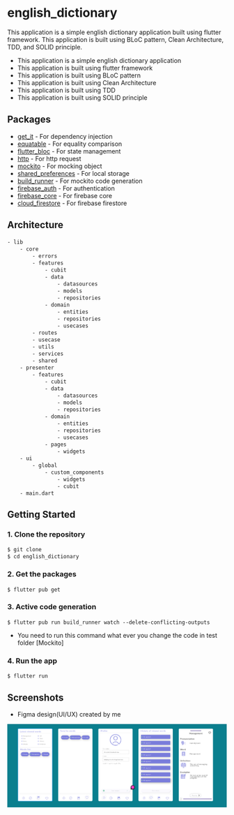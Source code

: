 # english_dictionary

<!-- Create a complete descript -->
This application is a simple english dictionary application built using flutter framework. This application is built using BLoC pattern, Clean Architecture, TDD, and SOLID principle.

- This application is a simple english dictionary application
- This application is built using flutter framework
- This application is built using BLoC pattern
- This application is built using Clean Architecture
- This application is built using TDD
- This application is built using SOLID principle

## Packages
- [get_it](https://pub.dev/packages/get_it) - For dependency injection
- [equatable](https://pub.dev/packages/equatable) - For equality comparison
- [flutter_bloc](https://pub.dev/packages/flutter_bloc) - For state management
- [http](https://pub.dev/packages/http) - For http request
- [mockito](https://pub.dev/packages/mockito) - For mocking object
- [shared_preferences](https://pub.dev/packages/shared_preferences) - For local storage
- [build_runner](https://pub.dev/packages/build_runner) - For mockito code generation
- [firebase_auth](https://pub.dev/packages/firebase_auth) - For authentication
- [firebase_core](https://pub.dev/packages/firebase_core) - For firebase core
- [cloud_firestore](https://pub.dev/packages/cloud_firestore) - For firebase firestore


## Architecture
    - lib
        - core
            - errors
            - features
                - cubit
                - data
                    - datasources
                    - models
                    - repositories
                - domain
                    - entities
                    - repositories
                    - usecases
            - routes
            - usecase
            - utils
            - services
            - shared
        - presenter
            - features
                - cubit
                - data
                    - datasources
                    - models
                    - repositories
                - domain
                    - entities
                    - repositories
                    - usecases
                - pages
                    - widgets
        - ui
            - global
                - custom_components
                    - widgets
                    - cubit
        - main.dart
                

            





## Getting Started

### 1. Clone the repository

```shell
$ git clone
$ cd english_dictionary
```

### 2. Get the packages

```shell
$ flutter pub get
```

### 3. Active code generation

```shell
$ flutter pub run build_runner watch --delete-conflicting-outputs
```

- You need to run this command what ever you change the code in test folder [Mockito]


### 4. Run the app

```shell
$ flutter run
```

## Screenshots
- Figma design(UI/UX) created by me

![Alt Text](images/figma.png)


